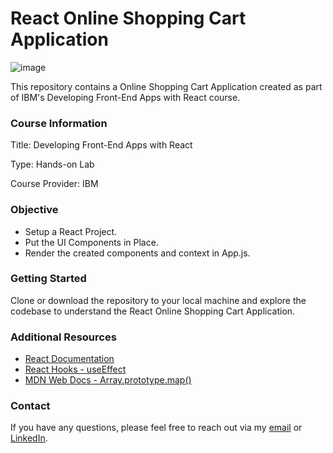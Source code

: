 # React Online Shopping Cart Application

![image](https://github.com/i-am-nolan25/Online-Shopping-Cart/assets/113712250/4644837b-c094-47a6-98f1-111e35f678b2)

This repository contains a Online Shopping Cart Application created as part of IBM's Developing Front-End Apps with React course.

### Course Information
Title: Developing Front-End Apps with React

Type: Hands-on Lab

Course Provider: IBM

### Objective

- Setup a React Project.
- Put the UI Components in Place.
- Render the created components and context in App.js.

### Getting Started

Clone or download the repository to your local machine and explore the codebase to understand the React Online Shopping Cart Application. 

### Additional Resources

- [React Documentation](https://reactjs.org/docs/getting-started.html)
- [React Hooks - useEffect](https://reactjs.org/docs/hooks-effect.html)
- [MDN Web Docs - Array.prototype.map()](https://developer.mozilla.org/en-US/docs/Web/JavaScript/Reference/Global_Objects/Array/map)

### Contact

If you have any questions, please feel free to reach out via my [email](nl020@bucknell.edu) or [LinkedIn](https://www.linkedin.com/in/naing-oo-lwin-nolan/).
